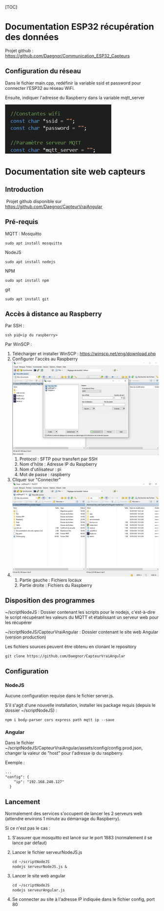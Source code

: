 [TOC]

# Documentation ESP32 récupération des données

Projet github : https://github.com/Daegnor/Communication_ESP32_Capteurs

## Configuration du réseau

Dans le fichier main.cpp, redéfinir la variable ssid et password pour connecter l'ESP32 au réseau WiFi.

Ensuite, indiquer l'adresse du Raspberry dans la variable mqtt_server

![image-20210519172324632](\images_doc\image-20210519172324632.png)

# Documentation site web capteurs

## Introduction

​	Projet github disponible sur https://github.com/Daegnor/CapteurVraiAngular

## Pré-requis

MQTT : Mosquitto

```
sudo apt install mosquitto
```

NodeJS

```
sudo apt install nodejs
```

NPM

```
sudo apt install npm
```

git

```
sudo apt install git
```

## Accès à distance au Raspberry

Par SSH :

```
ssh pi@<ip du raspberry>
```

Par WinSCP :

1. Télécharger et installer WinSCP : https://winscp.net/eng/download.php
2. Configurer l'accès au Raspberry![image-20210518164259623](/images_doc/image-20210518164259623.png)
   1. Protocol : SFTP pour transfert par SSH
   2. Nom d'hôte : Adresse IP du Raspberry
   3. Nom d'utilisateur : pi
   4. Mot de passe : raspberry
3. Cliquer sur "Connecter"
4. ![image-20210518164537231](/images_doc/image-20210518164537231.png)
   1. Partie gauche : Fichiers locaux
   2. Partie droite : Fichiers du Raspberry

## Disposition des programmes

~/scriptNodeJS : Dossier contenant les scripts pour le nodejs, c'est-à-dire le script récupérant les valeurs du MQTT et établissant un serveur web pour les récupérer

~/scriptNodeJS/CapteurVraiAngular : Dossier contenant le site web Angular (version production)

Les fichiers sources peuvent être obtenu en clonant le repository

```
git clone https://github.com/Daegnor/CapteurVraiAngular
```

## Configuration

### NodeJS

Aucune configuration requise dans le fichier server.js.

S'il s'agit d'une nouvelle installation, installer les package requis (depuis le dossier ~/scriptNodeJS) : 

```
npm i body-parser cors express path mqtt ip --save
```

### Angular

Dans le fichier ~/scriptNodeJS/CapteurVraiAngular/assets/config/config.prod.json, changer la valeur de "host" pour l'adresse ip du raspberry.

Exemple :

```
...
"config": {
    "ip": "192.168.240.127"
  }
```

## Lancement

Normalement des services s'occupent de lancer les 2 serveurs web (attendre environs 1 minute au démarrage du Raspberry).

Si ce n'est pas le cas : 

1. S'assurer que mosquitto est lancé sur le port 1883 (normalement il se lance par défaut)

2. Lancer le fichier serveurNodeJS.js 

   ```
   cd ~/scriptNodeJS
   nodejs serveurNodeJS.js &
   ```

3. Lancer le site web angular

   ```
   cd ~/scriptNodeJS
   nodejs serveurAngular.js
   ```

4. Se connecter au site à l'adresse IP indiquée dans le fichier config, port 80

